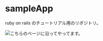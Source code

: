 sampleApp
=========

ruby on rails のチュートリアル用のリポジトリ。

![こちらのページ](http://railstutorial.jp/chapters/beginning?version=4.0#top)に沿ってやってます。
